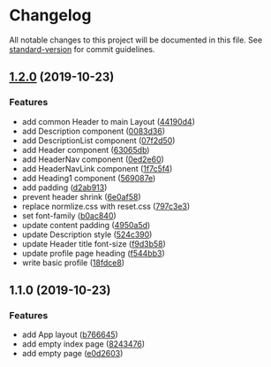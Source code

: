 # Changelog

All notable changes to this project will be documented in this file. See [standard-version](https://github.com/conventional-changelog/standard-version) for commit guidelines.

## [1.2.0](https://github.com/koiketakayuki/profile/compare/v1.1.0...v1.2.0) (2019-10-23)


### Features

* add common Header to main Layout ([44190d4](https://github.com/koiketakayuki/profile/commit/44190d4416c2997fdb9afc9527d31faf275e2da7))
* add Description component ([0083d36](https://github.com/koiketakayuki/profile/commit/0083d36b00db3ae16235f4d4602c06b8e11ccdfe))
* add DescriptionList component ([07f2d50](https://github.com/koiketakayuki/profile/commit/07f2d504581e26cd9f63d161f89ce8d71867219c))
* add Header component ([63065db](https://github.com/koiketakayuki/profile/commit/63065dbe0ecef4bba65651a932e8e2d8625d6927))
* add HeaderNav component ([0ed2e60](https://github.com/koiketakayuki/profile/commit/0ed2e60756f12dc3542aba3bd54d7b6b1759cbfd))
* add HeaderNavLink component ([1f7c5f4](https://github.com/koiketakayuki/profile/commit/1f7c5f4456f8fc2296a183e10fe42c416f80210e))
* add Heading1 component ([569087e](https://github.com/koiketakayuki/profile/commit/569087e32118013260211356146a2ccdf113030b))
* add padding ([d2ab913](https://github.com/koiketakayuki/profile/commit/d2ab913cbe7b848f477cc928df9222d5852c17fa))
* prevent header shrink ([6e0af58](https://github.com/koiketakayuki/profile/commit/6e0af587fcbc3dcd834236ff9aae07d413f3acdd))
* replace normlize.css with reset.css ([797c3e3](https://github.com/koiketakayuki/profile/commit/797c3e3a24eedeed91a8d5180d65c668b0c7ae2c))
* set font-family ([b0ac840](https://github.com/koiketakayuki/profile/commit/b0ac8401941b5ee410d47bbbef54242aaf0bb408))
* update content padding ([4950a5d](https://github.com/koiketakayuki/profile/commit/4950a5d00535f192bb71a8348158b6e0dca37bb6))
* update Description style ([524c390](https://github.com/koiketakayuki/profile/commit/524c390c925f1768da73ff72b84cbdeeb0944731))
* update Header title font-size ([f9d3b58](https://github.com/koiketakayuki/profile/commit/f9d3b58e6fcf569a632f61cfe0cdc1188a16a592))
* update profile page heading ([f544bb3](https://github.com/koiketakayuki/profile/commit/f544bb3a89578027a850a9318dad342c91ec3691))
* write basic profile ([18fdce8](https://github.com/koiketakayuki/profile/commit/18fdce8700b6c4d83721150a543ff94465dad1a2))

## 1.1.0 (2019-10-23)


### Features

* add App layout ([b766645](https://github.com/koiketakayuki/profile/commit/b766645dfc5e329c0c50d7f284d6a9dcbfd633d5))
* add empty index page ([8243476](https://github.com/koiketakayuki/profile/commit/8243476eb343130fa0d04228b7a85545fe4c6fdd))
* add empty page ([e0d2603](https://github.com/koiketakayuki/profile/commit/e0d26031228212d78f1b6e55f3aa44a14dba5267))
